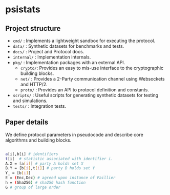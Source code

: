 # psistats

## Project structure

- `cmd/` : Implements a lightweight sandbox for executing the protocol.
- `data/` : Synthetic datasets for benchmarks and tests.
- `docs/` : Project and Protocol docs.
- `internal/` : Implementation internals.
- `pkg/` : Implementation packages with an external API.
    - `crypto/`: Provides an easy to mis-use interface to the cryptographic building blocks.
    - `net/` : Provides a 2-Party communication channel using Websockets and HTTP/2.
    - `proto/` : Provides an API to protocol definition and constants.
- `scripts/` :  Useful scripts for generating synthetic datasets for testing and simulations.
- `tests/` : Integration tests.

## Paper details

We define protocol parameters in pseudocode and describe core algorithms and building blocks.

```sh

a[i],b[i] # identifiers
t[i]  # statistic associated with identifier i.
A.X = [a[i]] # party A holds set X
B.Y = [b[i],t[i]] # party B holds set Y
Y_ = [b[i]]
E = (Enc,Dec) # agreed upon instance of Paillier
h = (Sha256) # sha256 hash function
G # group of large order

```